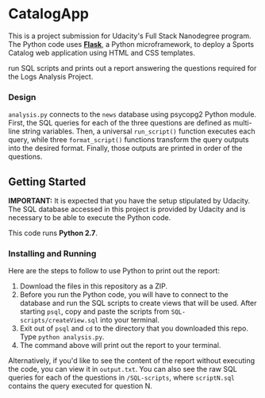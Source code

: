 # CatalogApp
This is a project submission for Udacity's Full Stack Nanodegree program. The Python code uses [**Flask**](http://flask.pocoo.org/), a Python microframework, to deploy a Sports Catalog web application using HTML and CSS templates.

run SQL scripts and prints out a report answering the questions required for the Logs Analysis Project.

### Design
```analysis.py``` connects to the ```news``` database using psycopg2 Python module. First, the SQL queries for each of the three questions are defined as multi-line string variables. Then, a universal ```run_script()``` function executes each query, while three ```format_script()``` functions transform the query outputs into the desired format. Finally, those outputs are printed in order of the questions.

## Getting Started
**IMPORTANT:** It is expected that you have the setup stipulated by Udacity. The SQL database accessed in this project is provided by Udacity and is necessary to be able to execute the Python code.

This code runs **Python 2.7**.

### Installing and Running
Here are the steps to follow to use Python to print out the report:
1. Download the files in this repository as a ZIP.
2. Before you run the Python code, you will have to connect to the database and run the SQL scripts to create views that will be used. After starting ```psql```, copy and paste the scripts from ```SQL-scripts/createView.sql``` into your terminal.
3. Exit out of ```psql``` and ```cd``` to the directory that you downloaded this repo. Type ```python analysis.py```.
4. The command above will print out the report to your terminal.

Alternatively, if you'd like to see the content of the report without executing the code, you can view it in ```output.txt```. You can also see the raw SQL queries for each of the questions in ```/SQL-scripts```, where ```scriptN.sql``` contains the query executed for question N.